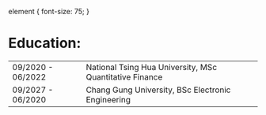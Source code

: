 <!--
**KenChiang1997/KenChiang1997** is a ✨ _special_ ✨ repository because its `README.md` (this file) appears on your GitHub profile.

- 🔭 I’m currently working on ...
- 🌱 I’m currently learning ...
- 👯 I’m looking to collaborate on ...
- 🤔 I’m looking for help with ...
- 💬 Ask me about ...
- 📫 How to reach me: ...
- 😄 Pronouns: ...
- ⚡ Fun fact: ...
-->

element {
  font-size: 75;
}
# Education:
|   |   |
|---|---|
| 09/2020 - 06/2022 | National Tsing Hua University, MSc Quantitative Finance |
| 09/2027 - 06/2020 | Chang Gung University, BSc Electronic Engineering |
